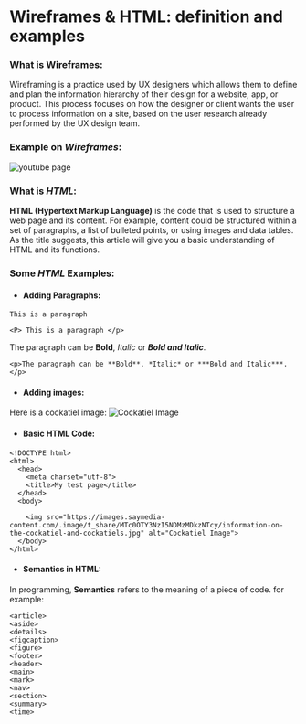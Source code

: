 # Wireframes & HTML: definition and examples

### What is **Wireframes**:
 Wireframing is a practice used by UX designers which allows them to define and plan the information hierarchy of their design for a website, app, or product. This process focuses on how the designer or client wants the user to process information on a site, based on the user research already performed by the UX design team.

### Example on ***Wireframes***:
![youtube page](https://d1dlalugb0z2hd.cloudfront.net/handbooks/agile-handbook/wireframe/01-youtube-wireframe-example.png)

### What is ***HTML***:
**HTML (Hypertext Markup Language)** is the code that is used to structure a web page and its content. For example, content could be structured within a set of paragraphs, a list of bulleted points, or using images and data tables. As the title suggests, this article will give you a basic understanding of HTML and its functions.

### Some ***HTML*** Examples:
* #### **Adding Paragraphs**:
``` 
This is a paragraph 
``` 

```
<P> This is a paragraph </p>
```
The paragraph can be **Bold**, *Italic* or ***Bold and Italic***. 
```
<p>The paragraph can be **Bold**, *Italic* or ***Bold and Italic***.</p> 
```
* #### **Adding images**:
Here is a cockatiel image:
<img src="https://images.saymedia-content.com/.image/t_share/MTc0OTY3NzI5NDMzMDkzNTcy/information-on-the-cockatiel-and-cockatiels.jpg" alt="Cockatiel Image">


* #### **Basic HTML Code**:
```
<!DOCTYPE html>
<html>
  <head>
    <meta charset="utf-8">
    <title>My test page</title>
  </head>
  <body>

    <img src="https://images.saymedia-content.com/.image/t_share/MTc0OTY3NzI5NDMzMDkzNTcy/information-on-the-cockatiel-and-cockatiels.jpg" alt="Cockatiel Image">
  </body>
</html>
```
* #### **Semantics in HTML**:
In programming, **Semantics** refers to the meaning of a piece of code.
for example:<br>

```
<article>
<aside>
<details>
<figcaption>
<figure>
<footer>
<header>
<main>
<mark>
<nav>
<section>
<summary>
<time>
```
